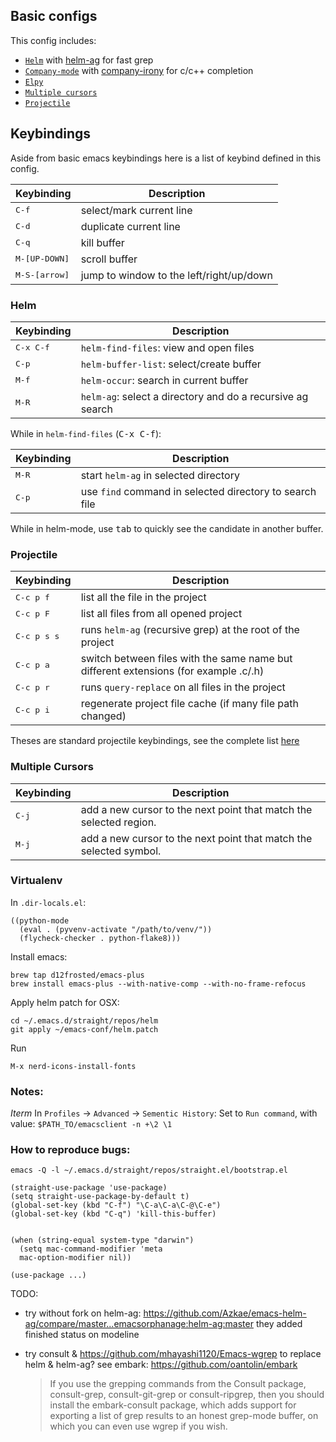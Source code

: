 ## Basic configs

This config includes:

* [`Helm`](https://github.com/emacs-helm/helm) with [helm-ag](https://github.com/syohex/emacs-helm-ag) for fast grep
* [`Company-mode`](https://github.com/company-mode/company-mode) with [company-irony](https://github.com/Sarcasm/company-irony) for c/c++ completion
* [`Elpy`](https://github.com/jorgenschaefer/elpy)
* [`Multiple cursors`](https://github.com/magnars/multiple-cursors.el)
* [`Projectile`](https://github.com/bbatsov/projectile)

## Keybindings

Aside from basic emacs keybindings here is a list of keybind defined in this config.

Keybinding | Description
-----------|-------------------------------------------------
<kbd>C-f</kbd> | select/mark current line
<kbd>C-d</kbd> | duplicate current line
<kbd>C-q</kbd> | kill buffer
<kbd>M-[UP-DOWN]</kbd> | scroll buffer
<kbd>M-S-[arrow]</kbd> | jump to window to the left/right/up/down

### Helm

Keybinding | Description
-----------|-------------------------------------------------
<kbd>C-x C-f</kbd> | `helm-find-files`: view and open files
<kbd>C-p</kbd> | `helm-buffer-list`: select/create buffer
<kbd>M-f</kbd> | `helm-occur`: search in current buffer
<kbd>M-R</kbd> | `helm-ag`: select a directory and do a recursive ag search

While in `helm-find-files` (<kbd>C-x C-f</kbd>):

Keybinding | Description
-----------|-------------------------------------------------
<kbd>M-R</kbd> | start `helm-ag` in selected directory
<kbd>C-p</kbd> | use `find` command in selected directory to search file

While in helm-mode, use <kbd>tab</kbd> to quickly see the candidate in another buffer.

### Projectile

Keybinding | Description
-----------|-------------------------------------------------
<kbd>C-c p f</kbd> | list all the file in the project
<kbd>C-c p F</kbd> | list all files from all opened project
<kbd>C-c p s s</kbd> | runs `helm-ag` (recursive grep) at the root of the project
<kbd>C-c p a</kbd> | switch between files with the same name but different extensions (for example .c/.h)
<kbd>C-c p r</kbd> | runs `query-replace` on all files in the project
<kbd>C-c p i</kbd> | regenerate project file cache (if many file path changed)

Theses are standard projectile keybindings, see the complete list [here](https://github.com/bbatsov/projectile#interactive-commands)

### Multiple Cursors

Keybinding | Description
-----------|-------------------------------------------------
<kbd>C-j</kbd> | add a new cursor to the next point that match the selected region.
<kbd>M-j</kbd> | add a new cursor to the next point that match the selected symbol.

### Virtualenv

In `.dir-locals.el`:
```
((python-mode
  (eval . (pyvenv-activate "/path/to/venv/"))
  (flycheck-checker . python-flake8)))
```

Install emacs:
```
brew tap d12frosted/emacs-plus
brew install emacs-plus --with-native-comp --with-no-frame-refocus
```

Apply helm patch for OSX:
```
cd ~/.emacs.d/straight/repos/helm
git apply ~/emacs-conf/helm.patch
```

Run
```
M-x nerd-icons-install-fonts
```

### Notes:
*Iterm*
In `Profiles` -> `Advanced` -> `Sementic History`:
Set to `Run command`, with value: `$PATH_TO/emacsclient -n +\2 \1`

### How to reproduce bugs:
`emacs -Q -l ~/.emacs.d/straight/repos/straight.el/bootstrap.el`

```
(straight-use-package 'use-package)
(setq straight-use-package-by-default t)
(global-set-key (kbd "C-f") "\C-a\C-a\C-@\C-e")
(global-set-key (kbd "C-q") 'kill-this-buffer)


(when (string-equal system-type "darwin")
  (setq mac-command-modifier 'meta
  mac-option-modifier nil))

(use-package ...)
```

TODO:
- try without fork on helm-ag: https://github.com/Azkae/emacs-helm-ag/compare/master...emacsorphanage:helm-ag:master
  they added finished status on modeline

- try consult & https://github.com/mhayashi1120/Emacs-wgrep to replace helm & helm-ag?
  see embark: https://github.com/oantolin/embark
  > If you use the grepping commands from the Consult package, consult-grep, consult-git-grep or consult-ripgrep, then you should install the embark-consult package, which adds support for exporting a list of grep results to an honest grep-mode buffer, on which you can even use wgrep if you wish.
